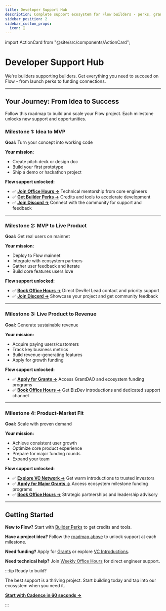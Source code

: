 ```yaml
---
title: Developer Support Hub
description: Complete support ecosystem for Flow builders - perks, grants, funding, and expert guidance
sidebar_position: 2
sidebar_custom_props:
  icon: 🚀
---
```


import ActionCard from "@site/src/components/ActionCard";

# Developer Support Hub

We're builders supporting builders. Get everything you need to succeed on Flow - from launch perks to funding connections.

<div className="grid grid-cols-1 md:grid-cols-2 lg:grid-cols-3 gap-6 mt-8">

<ActionCard
  heading="Weekly Office Hours"
  description="Direct access to Flow core engineers. Technical support, architecture guidance, and business mentorship."
  icon="dev-office-hours"
  iconColor="white"
  cardColor="black"
  href="https://calendar.google.com/calendar/u/0/embed?src=c_47978f5cd9da636cadc6b8473102b5092c1a865dd010558393ecb7f9fd0c9ad0@group.calendar.google.com"
  target="_blank"
/>

<ActionCard
  heading="Community Discord"
  description="24/7 peer support. Active channels for dev questions, Cadence, EVM, and project showcases."
  icon="flow-client-library"
  iconColor="white"
  cardColor="black"
  href="https://discord.gg/flow"
  target="_blank"
/>

<ActionCard
  heading="Builder Perks"
  description="Credits and tools from ecosystem partners. Builder Gas Subsidy, Alchemy credits, QuickNode $100, and more."
  icon="builder-credits"
  iconColor="white"
  cardColor="black"
  href="builder-perks"
/>

<ActionCard
  heading="Grants & Funding"
  description="GrantDAO Program and Ecosystem Grants with 50k+ FLOW per round. Multiple opportunities for different stages."
  icon="grants"
  iconColor="white"
  cardColor="black"
  href="grants"
/>

<ActionCard
  heading="VC Introductions"
  description="Warm introductions to trusted investors. 500% higher success rate with Flow ecosystem expertise."
  icon="vcs-&-funds"
  iconColor="white"
  cardColor="black"
  href="vcs-and-funds"
/>

</div>

---

## Your Journey: From Idea to Success

Follow this roadmap to build and scale your Flow project. Each milestone unlocks new support and opportunities.

### Milestone 1: Idea to MVP
**Goal:** Turn your concept into working code

**Your mission:**
- Create pitch deck or design doc
- Build your first prototype
- Ship a demo or hackathon project

**Flow support unlocked:**
- ✅ **[Join Office Hours →](https://calendar.google.com/calendar/u/0/embed?src=c_47978f5cd9da636cadc6b8473102b5092c1a865dd010558393ecb7f9fd0c9ad0@group.calendar.google.com)** Technical mentorship from core engineers
- ✅ **[Get Builder Perks →](builder-perks)** Credits and tools to accelerate development  
- ✅ **[Join Discord →](https://discord.gg/flow)** Connect with the community for support and feedback

---

### Milestone 2: MVP to Live Product
**Goal:** Get real users on mainnet

**Your mission:**
- Deploy to Flow mainnet
- Integrate with ecosystem partners
- Gather user feedback and iterate
- Build core features users love

**Flow support unlocked:**
- ✅ **[Book Office Hours →](https://calendar.google.com/calendar/u/0/embed?src=c_47978f5cd9da636cadc6b8473102b5092c1a865dd010558393ecb7f9fd0c9ad0@group.calendar.google.com)** Direct DevRel Lead contact and priority support
- ✅ **[Join Discord →](https://discord.gg/flow)** Showcase your project and get community feedback

---

### Milestone 3: Live Product to Revenue
**Goal:** Generate sustainable revenue

**Your mission:**
- Acquire paying users/customers
- Track key business metrics
- Build revenue-generating features
- Apply for growth funding

**Flow support unlocked:**
- ✅ **[Apply for Grants →](grants)** Access GrantDAO and ecosystem funding programs
- ✅ **[Book Office Hours →](https://calendar.google.com/calendar/u/0/embed?src=c_47978f5cd9da636cadc6b8473102b5092c1a865dd010558393ecb7f9fd0c9ad0@group.calendar.google.com)** Get BizDev introductions and dedicated support channel

---

### Milestone 4: Product-Market Fit
**Goal:** Scale with proven demand

**Your mission:**
- Achieve consistent user growth
- Optimize core product experience
- Prepare for major funding rounds
- Expand your team

**Flow support unlocked:**
- ✅ **[Explore VC Network →](vcs-and-funds)** Get warm introductions to trusted investors
- ✅ **[Apply for Major Grants →](grants)** Access ecosystem milestone funding programs
- ✅ **[Book Office Hours →](https://calendar.google.com/calendar/u/0/embed?src=c_47978f5cd9da636cadc6b8473102b5092c1a865dd010558393ecb7f9fd0c9ad0@group.calendar.google.com)** Strategic partnerships and leadership advisory

---

## Getting Started

**New to Flow?** Start with [Builder Perks](builder-perks) to get credits and tools.

**Have a project idea?** Follow the [roadmap above](#your-journey-from-idea-to-success) to unlock support at each milestone.

**Need funding?** Apply for [Grants](grants) or explore [VC Introductions](vcs-and-funds).

**Need technical help?** Join [Weekly Office Hours](https://calendar.google.com/calendar/u/0/embed?src=c_47978f5cd9da636cadc6b8473102b5092c1a865dd010558393ecb7f9fd0c9ad0@group.calendar.google.com) for direct engineer support.

:::tip Ready to build?

The best support is a thriving project. Start building today and tap into our ecosystem when you need it.

**[Start with Cadence in 60 seconds →](https://run.dnz.dev/)**

:::
